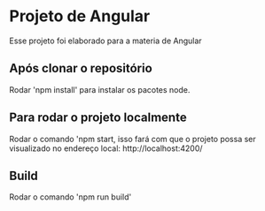 # Projeto de Angular

Esse projeto foi elaborado para a materia de Angular

## Após clonar o repositório

Rodar 'npm install' para instalar os pacotes node.

## Para rodar o projeto localmente

Rodar o comando 'npm start, isso fará com que o projeto possa ser visualizado no endereço local: http://localhost:4200/

## Build

Rodar o comando 'npm run build'

